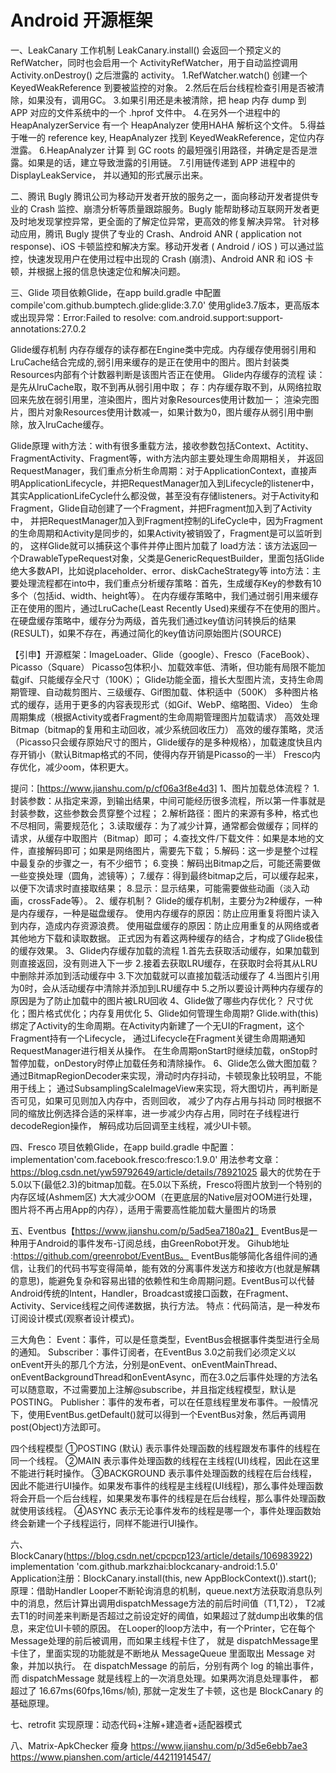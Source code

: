 # Android 开源框架
一、LeakCanary 工作机制
       LeakCanary.install() 会返回一个预定义的 RefWatcher，同时也会启用一个 ActivityRefWatcher，用于自动监控调用Activity.onDestroy() 之后泄露的 activity。
        1.RefWatcher.watch() 创建一个 KeyedWeakReference 到要被监控的对象。
        2.然后在后台线程检查引用是否被清除，如果没有，调用GC。
        3.如果引用还是未被清除，把 heap 内存 dump 到 APP 对应的文件系统中的一个 .hprof 文件中。
        4.在另外一个进程中的 HeapAnalyzerService 有一个 HeapAnalyzer 使用HAHA 解析这个文件。
        5.得益于唯一的 reference key, HeapAnalyzer 找到 KeyedWeakReference，定位内存泄露。
        6.HeapAnalyzer 计算 到 GC roots 的最短强引用路径，并确定是否是泄露。如果是的话，建立导致泄露的引用链。
        7.引用链传递到 APP 进程中的 DisplayLeakService， 并以通知的形式展示出来。

二、腾讯 Bugly
  腾讯公司为移动开发者开放的服务之一，面向移动开发者提供专业的 Crash 监控、崩溃分析等质量跟踪服务。Bugly 能帮助移动互联网开发者更及时地发现掌控异常，更全面的了解定位异常，更高效的修复解决异常。
  针对移动应用，腾讯 Bugly 提供了专业的 Crash、Android ANR ( application not response)、iOS 卡顿监控和解决方案。移动开发者 ( Android / iOS ) 可以通过监控，快速发现用户在使用过程中出现的 Crash (崩溃)、Android ANR 和 iOS 卡顿，并根据上报的信息快速定位和解决问题。

三、Glide
  项目依赖Glide，在app build.gradle 中配置 compile'com.github.bumptech.glide:glide:3.7.0'
  使用glide3.7版本，更高版本或出现异常：Error:Failed to resolve: com.android.support:support-annotations:27.0.2

  Glide缓存机制
    内存存缓存的读存都在Engine类中完成。内存缓存使用弱引用和LruCache结合完成的,弱引用来缓存的是正在使用中的图片。图片封装类Resources内部有个计数器判断是该图片否正在使用。
  Glide内存缓存的流程
    读：是先从lruCache取，取不到再从弱引用中取；
    存：内存缓存取不到，从网络拉取回来先放在弱引用里，渲染图片，图片对象Resources使用计数加一；
    渲染完图片，图片对象Resources使用计数减一，如果计数为0，图片缓存从弱引用中删除，放入lruCache缓存。

   Glide原理
    with方法：with有很多重载方法，接收参数包括Context、Actitity、FragmentActivity、Fragment等，with方法内部主要处理生命周期相关，
        并返回RequestManager，我们重点分析生命周期：对于ApplicationContext，直接声明ApplicationLifecycle，并把RequestManager加入到Lifecycle的listener中，
        其实ApplicationLifeCycle什么都没做，甚至没有存储listeners。对于Activity和Fragment，Glide自动创建了一个Fragment，并把Fragment加入到了Activity中，
        并把RequestManager加入到Fragment控制的LifeCycle中，因为Fragment的生命周期和Activity是同步的，如果Activity被销毁了，Fragment是可以监听到的，
        这样Glide就可以捕获这个事件并停止图片加载了
    load方法：该方法返回一个DrawableTypeRequest对象，父类是GenericRequestBuilder，里面包括Glide绝大多数API，比如说placeholder、error、diskCacheStrategy等
    into方法：主要处理流程都在into中，我们重点分析缓存策略：首先，生成缓存Key的参数有10多个（包括id、width、height等）。
        在内存缓存策略中，我们通过弱引用来缓存正在使用的图片，通过LruCache(Least Recently Used)来缓存不在使用的图片。
        在硬盘缓存策略中，缓存分为两级，首先我们通过key值访问转换后的结果(RESULT)，如果不存在，再通过简化的key值访问原始图片(SOURCE)

  【引申】开源框架：ImageLoader、Glide（google）、Fresco（FaceBook）、Picasso（Square）
      Picasso包体积小、加载效率低、清晰，但功能有局限不能加载gif、只能缓存全尺寸（100K）；
      Glide功能全面，擅长大型图片流，支持生命周期管理、自动裁剪图片、三级缓存、Gif图加载、体积适中（500K）
           多种图片格式的缓存，适用于更多的内容表现形式（如Gif、WebP、缩略图、Video）
           生命周期集成（根据Activity或者Fragment的生命周期管理图片加载请求）
           高效处理Bitmap（bitmap的复用和主动回收，减少系统回收压力）
           高效的缓存策略，灵活（Picasso只会缓存原始尺寸的图片，Glide缓存的是多种规格），加载速度快且内存开销小（默认Bitmap格式的不同，使得内存开销是Picasso的一半）
      Fresco内存优化，减少oom，体积更大。
      
  提问：[https://www.jianshu.com/p/cf06a3f8e4d3]
     1、图片加载总体流程？
        1.封装参数：从指定来源，到输出结果，中间可能经历很多流程，所以第一件事就是封装参数，这些参数会贯穿整个过程；
        2.解析路径：图片的来源有多种，格式也不尽相同，需要规范化；
        3.读取缓存：为了减少计算，通常都会做缓存；同样的请求，从缓存中取图片（Bitmap）即可；
        4.查找文件/下载文件：如果是本地的文件，直接解码即可；如果是网络图片，需要先下载；
        5.解码：这一步是整个过程中最复杂的步骤之一，有不少细节；
        6.变换：解码出Bitmap之后，可能还需要做一些变换处理（圆角，滤镜等）；
        7.缓存：得到最终bitmap之后，可以缓存起来，以便下次请求时直接取结果；
        8.显示：显示结果，可能需要做些动画（淡入动画，crossFade等）。
     2、缓存机制？
        Glide的缓存机制，主要分为2种缓存，一种是内存缓存，一种是磁盘缓存。
        使用内存缓存的原因：防止应用重复将图片读入到内存，造成内存资源浪费。
        使用磁盘缓存的原因：防止应用重复的从网络或者其他地方下载和读取数据。
        正式因为有着这两种缓存的结合，才构成了Glide极佳的缓存效果。
     3、Glide内存缓存加载的流程
       1.首先去获取活动缓存，如果加载到则直接返回，没有则进入下一步
       2.接着去获取LRU缓存，在获取时会将其从LRU中删除并添加到活动缓存中
       3.下次加载就可以直接加载活动缓存了
       4.当图片引用为0时，会从活动缓存中清除并添加到LRU缓存中
       5.之所以要设计两种内存缓存的原因是为了防止加载中的图片被LRU回收
      4、Glide做了哪些内存优化？
        尺寸优化；图片格式优化；内存复用优化
      5、Glide如何管理生命周期?
        Glide.with(this)绑定了Activity的生命周期。在Activity内新建了一个无UI的Fragment，这个Fragment持有一个Lifecycle，
        通过Lifecycle在Fragment关键生命周期通知RequestManager进行相关从操作。
        在生命周期onStart时继续加载，onStop时暂停加载，onDestory时停止加载任务和清除操作。
      6、Glide怎么做大图加载？
         通过BitmapRegionDecoder来实现，滑动时内存抖动，卡顿现象比较明显，不能用于线上；
         通过SubsamplingScaleImageView来实现，将大图切片，再判断是否可见，如果可见则加入内存中，否则回收，
         减少了内存占用与抖动 同时根据不同的缩放比例选择合适的采样率，进一步减少内存占用，同时在子线程进行decodeRegion操作，
         解码成功后回调至主线程，减少UI卡顿。
         
四、Fresco
  项目依赖Glide，在app build.gradle 中配置：implementation'com.facebook.fresco:fresco:1.9.0'
  用法参考文章：  https://blog.csdn.net/yw59792649/article/details/78921025
  最大的优势在于5.0以下(最低2.3)的bitmap加载。在5.0以下系统，Fresco将图片放到一个特别的内存区域(Ashmem区)
  大大减少OOM（在更底层的Native层对OOM进行处理，图片将不再占用App的内存），适用于需要高性能加载大量图片的场景

五、Eventbus【https://www.jianshu.com/p/5ad5ea7180a2】
  EventBus是一种用于Android的事件发布-订阅总线，由GreenRobot开发。
  Gihub地址 :https://github.com/greenrobot/EventBus。
  EventBus能够简化各组件间的通信，让我们的代码书写变得简单，能有效的分离事件发送方和接收方(也就是解耦的意思)，能避免复杂和容易出错的依赖性和生命周期问题。EventBus可以代替Android传统的Intent，Handler，Broadcast或接口函数，在Fragment、Activity、Service线程之间传递数据，执行方法。
  特点：代码简洁，是一种发布订阅设计模式(观察者设计模式)。

  三大角色：
  Event：事件，可以是任意类型，EventBus会根据事件类型进行全局的通知。
  Subscriber：事件订阅者，在EventBus 3.0之前我们必须定义以onEvent开头的那几个方法，分别是onEvent、onEventMainThread、onEventBackgroundThread和onEventAsync，而在3.0之后事件处理的方法名可以随意取，不过需要加上注解@subscribe，并且指定线程模型，默认是POSTING。
  Publisher：事件的发布者，可以在任意线程里发布事件。一般情况下，使用EventBus.getDefault()就可以得到一个EventBus对象，然后再调用post(Object)方法即可。

  四个线程模型
  ①POSTING (默认) 表示事件处理函数的线程跟发布事件的线程在同一个线程。
  ②MAIN 表示事件处理函数的线程在主线程(UI)线程，因此在这里不能进行耗时操作。
  ③BACKGROUND 表示事件处理函数的线程在后台线程，因此不能进行UI操作。如果发布事件的线程是主线程(UI线程)，那么事件处理函数将会开启一个后台线程，如果果发布事件的线程是在后台线程，那么事件处理函数就使用该线程。
  ④ASYNC 表示无论事件发布的线程是哪一个，事件处理函数始终会新建一个子线程运行，同样不能进行UI操作。
  
六、BlockCanary(https://blog.csdn.net/cpcpcp123/article/details/106983922)
   implementation 'com.github.markzhai:blockcanary-android:1.5.0'
   Application注册：BlockCanary.install(this, new AppBlockContext()).start();
   原理：借助Handler Looper不断轮询消息的机制，queue.next方法获取消息队列中的消息，然后计算出调用dispatchMessage方法的前后时间值（T1,T2），
         T2减去T1的时间差来判断是否超过之前设定好的阈值，如果超过了就dump出收集的信息，来定位UI卡顿的原因。
         在Looper的loop方法中，有一个Printer，它在每个Message处理的前后被调用，而如果主线程卡住了，
         就是 dispatchMessage里卡住了，里面实现的功能就是不断地从 MessageQueue 里面取出 Message 对象，并加以执行。
         在 dispatchMessage 的前后，分别有两个 log 的输出事件，而 dispatchMessage 就是线程上的一次消息处理。如果两次消息处理事件，
         都超过了 16.67ms(60fps,16ms/帧), 那就一定发生了卡顿，这也是 BlockCanary 的基础原理。
         
七、retrofit
   实现原理：动态代码+注解+建造者+适配器模式
   
八、Matrix-ApkChecker 瘦身
  https://www.jianshu.com/p/3d5e6ebb7ae3
  https://www.pianshen.com/article/44211914547/





